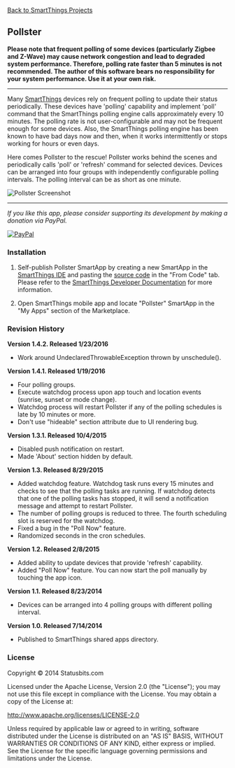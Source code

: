 [Back to SmartThings Projects](https://github.com/statusbits/smartthings)

Pollster
--------

**Please note that frequent polling of some devices (particularly Zigbee and
Z-Wave) may cause network congestion and lead to degraded system performance.
Therefore, polling rate faster than 5 minutes is not recommended. The author
of this software bears no responsibility for your system performance. Use it
at your own risk.**

----

Many [SmartThings](http://www.smartthings.com) devices rely on frequent
polling to update their status periodically. These devices have 'polling'
capability and implement 'poll' command that the SmartThings polling engine
calls approximately every 10 minutes. The polling rate is not user-configurable
and may not be frequent enough for some devices. Also, the SmartThings polling
engine has been known to have bad days now and then, when it works
intermittently or stops working for hours or even days.

Here comes Pollster to the rescue! Pollster works behind the scenes and
periodically calls 'poll' or 'refresh' command for selected devices. Devices
can be arranged into four groups with independently configurable polling
intervals. The polling interval can be as short as one minute.

![Pollster Screenshot](http://statusbits.github.io/images/Pollster_1.2.jpg)

---

*If you like this app, please consider supporting its development by making a
donation via PayPal.*

[![PayPal](https://www.paypalobjects.com/en_US/i/btn/btn_donate_LG.gif)](https://www.paypal.com/cgi-bin/webscr?cmd=_s-xclick&hosted_button_id=ATTTMV7JV2W9W)


### Installation

1. Self-publish Pollster SmartApp by creating a new SmartApp in the
[SmartThings IDE](https://graph.api.smartthings.com) and pasting the
[source code](https://raw.githubusercontent.com/statusbits/smartthings/master/smartapps/statusbits/pollster.src/pollster.groovy)
in the "From Code" tab. Please refer to the
[SmartThings Developer Documentation](http://docs.smartthings.com/en/latest/index.html)
for more information.

2. Open SmartThings mobile app and locate "Pollster" SmartApp in the "My Apps"
section of the Marketplace.


### Revision History

**Version 1.4.2. Released 1/23/2016**

* Work around UndeclaredThrowableException thrown by unschedule().

**Version 1.4.1. Released 1/19/2016**

* Four polling groups.
* Execute watchdog process upon app touch and location events (sunrise, sunset
  or mode change).
* Watchdog process will restart Pollster if any of the polling schedules is
  late by 10 minutes or more.
* Don't use "hideable" section attribute due to UI rendering bug.

**Version 1.3.1. Released 10/4/2015**

* Disabled push notification on restart.
* Made 'About' section hidden by default.

**Version 1.3. Released 8/29/2015**

* Added watchdog feature. Watchdog task runs every 15 minutes and checks to
  see that the polling tasks are running. If watchdog detects that one of the
  polling tasks has stopped, it will send a notification message and attempt
  to restart Pollster. 
* The number of polling groups is reduced to three. The fourth scheduling slot
  is reserved for the watchdog.
* Fixed a bug in the "Poll Now" feature.
* Randomized seconds in the cron schedules.

**Version 1.2. Released 2/8/2015**

* Added ability to update devices that provide 'refresh' capability.
* Added "Poll Now" feature. You can now start the poll manually by touching
the app icon.

**Version 1.1. Released 8/23/2014**

* Devices can be arranged into 4 polling groups with different polling
interval.

**Version 1.0. Released 7/14/2014** 

* Published to SmartThings shared apps directory.


### License

Copyright © 2014 Statusbits.com

Licensed under the Apache License, Version 2.0 (the "License"); you may not
use this file except in compliance with the License. You may obtain a copy
of the License at:

<http://www.apache.org/licenses/LICENSE-2.0>

Unless required by applicable law or agreed to in writing, software
distributed under the License is distributed on an "AS IS" BASIS, WITHOUT
WARRANTIES OR CONDITIONS OF ANY KIND, either express or implied. See the
License  for the specific language governing permissions and limitations
under the License.
